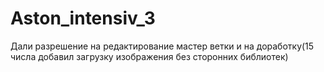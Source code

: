 # Aston_intensiv_3
Дали разрешение на редактирование мастер ветки и на доработку(15 числа добавил загрузку изображения без сторонних библиотек)
